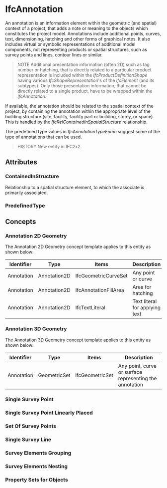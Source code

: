 # IfcAnnotation

An annotation is an information element within the geometric (and spatial) context of a project, that adds a note or meaning to the objects which constitutes the project model. Annotations include additional points, curves, text, dimensioning, hatching and other forms of graphical notes. It also includes virtual or symbolic representations of additional model components, not representing products or spatial structures, such as survey points and lines, contour lines or similar.
<!-- end of short definition -->

> NOTE Additional presentation information (often 2D) such as tag number or hatching, that is directly related to a particular product representation is included within the _IfcProductDefinitionShape_ having various _IfcShapeRepresentation_'s of the _IfcElement_ (and its subtypes). Only those presentation information, that cannot be directly related to a single product, have to be wrapped within the _IfcAnnotation_.

If available, the annotation should be related to the spatial context of the project, by containing the annotation within the appropriate level of the building structure (site, facility, facility part or building, storey, or space). This is handled by the _IfcRelContainedInSpatialStructure_ relationship.

The predefined type values in _IfcAnnotationTypeEnum_ suggest some of the type of annotations that can be used.

> HISTORY New entity in IFC2x2.

## Attributes

### ContainedInStructure
Relationship to a spatial structure element, to which the associate is primarily associated.

### PredefinedType

## Concepts

### Annotation 2D Geometry

The Annotation 2D Geometry concept template applies to this entity as shown below:

| Identifier | Type     | Items         | Description          |
|------------|--------------|-----------------------|--------------------------------|
| Annotation | Annotation2D | IfcGeometricCurveSet | Any point or curve       |
| Annotation | Annotation2D | IfcAnnotationFillArea | Area for hatching       |
| Annotation | Annotation2D | IfcTextLiteral    | Text literal for applying text |


### Annotation 3D Geometry

The Annotation 3D Geometry concept template applies to this entity as shown below:

| Identifier | Type     | Items      | Description                       |
|------------|--------------|-----------------|---------------------------------------------------------|
| Annotation | GeometricSet | IfcGeometricSet | Any point, curve or surface representing the annotation |

### Single Survey Point


### Single Survey Point Linearly Placed


### Set Of Survey Points


### Single Survey Line


### Survey Elements Grouping


### Survey Elements Nesting


### Property Sets for Objects



